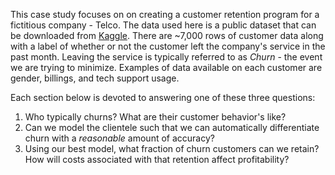 This case study focuses on on creating a customer retention program for a fictitious company - Telco. The data used here is a public dataset that can be downloaded from  [Kaggle](https://www.kaggle.com/blastchar/telco-customer-churn). There are ~7,000 rows of customer data along with a label of whether or not the customer left the company's service in the past month. Leaving the service is typically referred to as _Churn_ - the event we are trying to minimize. Examples of data available on each customer are gender, billings, and tech support usage.

Each section below is devoted to answering one of these three questions:

1) Who typically churns? What are their customer behavior's like?
2) Can we model the clientele such that we can automatically differentiate churn with a _reasonable_ amount of accuracy?
3) Using our best model, what fraction of churn customers can we retain? How will costs associated with that retention affect profitability?
